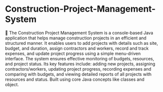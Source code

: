 # Construction-Project-Management-System
📌 The Construction Project Management System is a console-based Java application that helps manage construction projects in an efficient and structured manner. It enables users to add projects with details such as site, budget, and duration, assign contractors and workers, record and track expenses, and update project progress using a simple menu-driven interface. The system ensures effective monitoring of budgets, resources, and project status. Its key features include: adding new projects, assigning contractors/workers, updating project progress, recording expenses and comparing with budgets, and viewing detailed reports of all projects with resources and status. Built using core Java concepts like classes and object.
